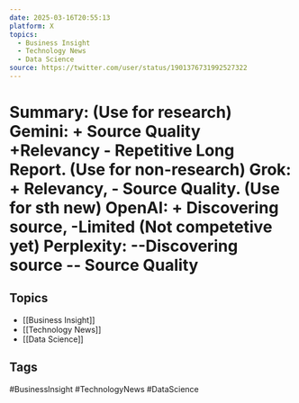 ```yaml
---
date: 2025-03-16T20:55:13
platform: X
topics:
  - Business Insight
  - Technology News
  - Data Science
source: https://twitter.com/user/status/1901376731992527322
---
```

# Summary: (Use for research) Gemini: + Source Quality +Relevancy - Repetitive Long Report. (Use for non-research) Grok: + Relevancy, - Source Quality. (Use for sth new) OpenAI: + Discovering source, -Limited (Not competetive yet) Perplexity: --Discovering source -- Source Quality

## Topics
- [[Business Insight]]
- [[Technology News]]
- [[Data Science]]

## Tags
#BusinessInsight #TechnologyNews #DataScience